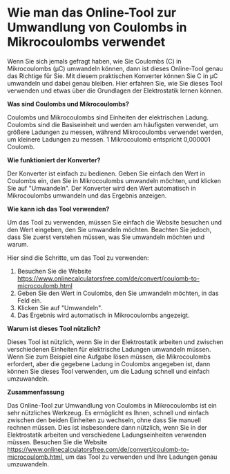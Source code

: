 Wie man das Online-Tool zur Umwandlung von Coulombs in Mikrocoulombs verwendet
==============================================================================

Wenn Sie sich jemals gefragt haben, wie Sie Coulombs (C) in Mikrocoulombs (μC) umwandeln können, dann ist dieses Online-Tool genau das Richtige für Sie. Mit diesem praktischen Konverter können Sie C in μC umwandeln und dabei genau bleiben. Hier erfahren Sie, wie Sie dieses Tool verwenden und etwas über die Grundlagen der Elektrostatik lernen können.

**Was sind Coulombs und Mikrocoulombs?**

Coulombs und Mikrocoulombs sind Einheiten der elektrischen Ladung. Coulombs sind die Basiseinheit und werden am häufigsten verwendet, um größere Ladungen zu messen, während Mikrocoulombs verwendet werden, um kleinere Ladungen zu messen. 1 Mikrocoulomb entspricht 0,000001 Coulomb.

**Wie funktioniert der Konverter?**

Der Konverter ist einfach zu bedienen. Geben Sie einfach den Wert in Coulombs ein, den Sie in Mikrocoulombs umwandeln möchten, und klicken Sie auf "Umwandeln". Der Konverter wird den Wert automatisch in Mikrocoulombs umwandeln und das Ergebnis anzeigen.

**Wie kann ich das Tool verwenden?**

Um das Tool zu verwenden, müssen Sie einfach die Website besuchen und den Wert eingeben, den Sie umwandeln möchten. Beachten Sie jedoch, dass Sie zuerst verstehen müssen, was Sie umwandeln möchten und warum.

Hier sind die Schritte, um das Tool zu verwenden:

1. Besuchen Sie die Website <https://www.onlinecalculatorsfree.com/de/convert/coulomb-to-microcoulomb.html>
2. Geben Sie den Wert in Coulombs, den Sie umwandeln möchten, in das Feld ein.
3. Klicken Sie auf "Umwandeln".
4. Das Ergebnis wird automatisch in Mikrocoulombs angezeigt.

**Warum ist dieses Tool nützlich?**

Dieses Tool ist nützlich, wenn Sie in der Elektrostatik arbeiten und zwischen verschiedenen Einheiten für elektrische Ladungen umwandeln müssen. Wenn Sie zum Beispiel eine Aufgabe lösen müssen, die Mikrocoulombs erfordert, aber die gegebene Ladung in Coulombs angegeben ist, dann können Sie dieses Tool verwenden, um die Ladung schnell und einfach umzuwandeln.

**Zusammenfassung**

Das Online-Tool zur Umwandlung von Coulombs in Mikrocoulombs ist ein sehr nützliches Werkzeug. Es ermöglicht es Ihnen, schnell und einfach zwischen den beiden Einheiten zu wechseln, ohne dass Sie manuell rechnen müssen. Dies ist insbesondere dann nützlich, wenn Sie in der Elektrostatik arbeiten und verschiedene Ladungseinheiten verwenden müssen. Besuchen Sie die Website <https://www.onlinecalculatorsfree.com/de/convert/coulomb-to-microcoulomb.html>, um das Tool zu verwenden und Ihre Ladungen genau umzuwandeln.